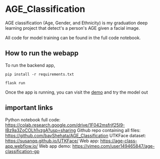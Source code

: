 # AGE_Classification

AGE classification (Age, Gender, and Ethnicity) is my graduation deep learning project that detect's a person's AGE given a facial image.

All code for model training can be found in the full code notebook.

## How to run the webapp

To run the backend app,

```
pip install -r requirements.txt
```

```
flask run
```

Once the app is running, you can visit the <a href="https://age-class-app.webflow.io/">demo</a> and try the model out

## important links

Python notebook full code: https://colab.research.google.com/drive/1F042msfrjf25I9-IBz9a3ZoCOLh1vzgA?usp=sharing
Github repo containing all files: https://github.com/bavShehata/AGE_Classification
UTKFace dataset: https://susanqq.github.io/UTKFace/
Web app: https://age-class-app.webflow.io/
Web app demo: https://vimeo.com/user149465847/age-classification-gp
